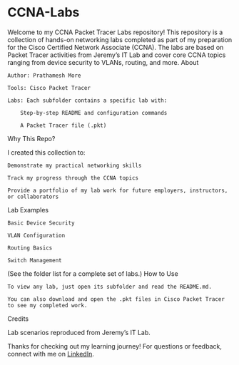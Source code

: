# CCNA-Labs
Welcome to my CCNA Packet Tracer Labs repository!
This repository is a collection of hands-on networking labs completed as part of my preparation for the Cisco Certified Network Associate (CCNA).
The labs are based on Packet Tracer activities from Jeremy’s IT Lab and cover core CCNA topics ranging from device security to VLANs, routing, and more.
About

    Author: Prathamesh More
    
    Tools: Cisco Packet Tracer

    Labs: Each subfolder contains a specific lab with:

        Step-by-step README and configuration commands

        A Packet Tracer file (.pkt)

Why This Repo?

I created this collection to:

    Demonstrate my practical networking skills

    Track my progress through the CCNA topics

    Provide a portfolio of my lab work for future employers, instructors, or collaborators

Lab Examples

    Basic Device Security

    VLAN Configuration

    Routing Basics

    Switch Management

(See the folder list for a complete set of labs.)
How to Use

    To view any lab, just open its subfolder and read the README.md.

    You can also download and open the .pkt files in Cisco Packet Tracer to see my completed work.

Credits

Lab scenarios reproduced from Jeremy’s IT Lab.

Thanks for checking out my learning journey!
For questions or feedback, connect with me on [LinkedIn](https://www.linkedin.com/in/morepratham/).
